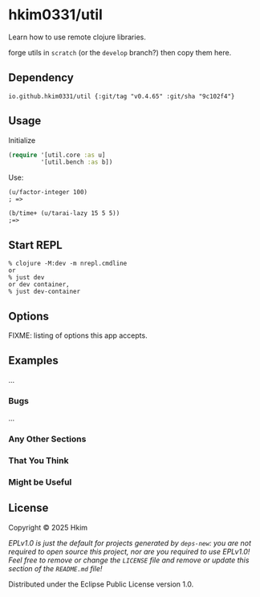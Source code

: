 # hkim0331/util

Learn how to use remote clojure libraries.

forge utils in `scratch` (or the `develop` branch?) then copy them here.

## Dependency

```
io.github.hkim0331/util {:git/tag "v0.4.65" :git/sha "9c102f4"}
```

## Usage

Initialize

```clojure
(require '[util.core :as u]
         '[util.bench :as b])
```

Use:

```
(u/factor-integer 100)
; =>

(b/time+ (u/tarai-lazy 15 5 5))
;=>
```

## Start REPL

    % clojure -M:dev -m nrepl.cmdline
    or
    % just dev
    or dev container,
    % just dev-container



## Options

FIXME: listing of options this app accepts.

## Examples

...

### Bugs

...

### Any Other Sections
### That You Think
### Might be Useful

## License

Copyright © 2025 Hkim

_EPLv1.0 is just the default for projects generated by `deps-new`: you are not_
_required to open source this project, nor are you required to use EPLv1.0!_
_Feel free to remove or change the `LICENSE` file and remove or update this_
_section of the `README.md` file!_

Distributed under the Eclipse Public License version 1.0.
